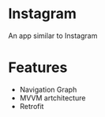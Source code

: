 # Instagram
An app similar to Instagram
# Features
- Navigation Graph
- MVVM artchitecture
- Retrofit
